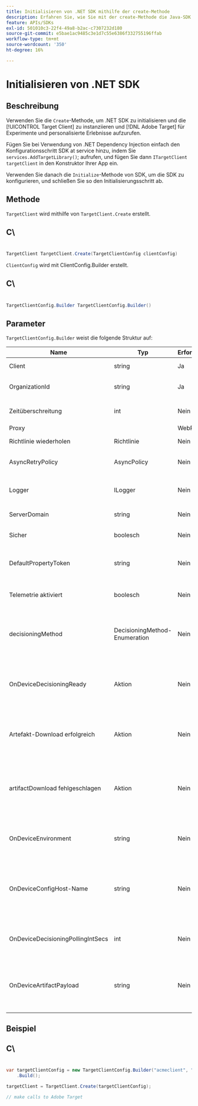 ```yaml
---
title: Initialisieren von .NET SDK mithilfe der create-Methode
description: Erfahren Sie, wie Sie mit der create-Methode die Java-SDK initialisieren und die [!UICONTROL TargetClient] instanziieren können, um  [!DNL Adobe Target]  für Experimente und personalisierte Erlebnisse aufzurufen.
feature: APIs/SDKs
exl-id: 501010c3-22f4-49a8-b2ac-c7307232d180
source-git-commit: e5bae1ac9485c3e1d7c55e6386f332755196ffab
workflow-type: tm+mt
source-wordcount: '350'
ht-degree: 16%

---
```


# Initialisieren von .NET SDK

## Beschreibung

Verwenden Sie die `Create`-Methode, um .NET SDK zu initialisieren und die [!UICONTROL Target Client] zu instanziieren und [!DNL Adobe Target] für Experimente und personalisierte Erlebnisse aufzurufen.

Fügen Sie bei Verwendung von .NET Dependency Injection einfach den Konfigurationsschritt SDK at service hinzu, indem Sie `services.AddTargetLibrary()`; aufrufen, und fügen Sie dann `ITargetClient targetClient` in den Konstruktor Ihrer App ein.

Verwenden Sie danach die `Initialize`-Methode von SDK, um die SDK zu konfigurieren, und schließen Sie so den Initialisierungsschritt ab.

## Methode

`TargetClient` wird mithilfe von `TargetClient.Create` erstellt.

## C\
#

```csharp {line-numbers="true"}
TargetClient TargetClient.Create(TargetClientConfig clientConfig)
```

`ClientConfig` wird mit ClientConfig.Builder erstellt.

## C\
#

```csharp {line-numbers="true"}
TargetClientConfig.Builder TargetClientConfig.Builder()
```

## Parameter

`TargetClientConfig.Builder` weist die folgende Struktur auf:

| Name | Typ | Erforderlich | Standardeinstellung | Beschreibung |
| --- | --- | --- | --- | --- |
| Client | string | Ja | Keine | [!UICONTROL Target Client Id] |
| OrganizationId | string | Ja | Keine | [!UICONTROL Experience Cloud Organization ID] |
| Zeitüberschreitung | int | Nein | 10000 | Zeitüberschreitung für alle Anforderungen in Millisekunden |
| Proxy |  | WebProxy | Nein | null  | Proxy für alle [!DNL Target] |
| Richtlinie wiederholen | Richtlinie | Nein | null  | Richtlinie für alle [!DNL Target] wiederholen |
| AsyncRetryPolicy | AsyncPolicy | Nein | null  | Asynchrone Wiederholungsrichtlinie für alle [!DNL Target] |
| Logger | ILogger | Nein | null  | Wird für die Debug-Protokollierung von [!DNL Target] und Antworten verwendet |
| ServerDomain | string | Nein | `client.tt.omtrdc.net` | Überschreibt den Standard-Host-Namen |
| Sicher | boolesch | Nein | wahr | Einstellung zur Durchsetzung des HTTP-Schemas |
| DefaultPropertyToken | string | Nein | null  | Legt das standardmäßige Eigenschafts-Token für jeden `getOffers` fest |
| Telemetrie aktiviert | boolesch | Nein | wahr | Senden von Telemetriedaten zur Verbesserung der SDK-Nutzung |
| decisioningMethod | DecisioningMethod-Enumeration | Nein | Server-seitig | Muss auf „OnDevice“ oder „Hybrid“ festgelegt werden, um die geräteinterne Entscheidungsfindung zu aktivieren |
| OnDeviceDecisioningReady | Aktion | Nein | null  | Delegieren des Ereignisses „Bereit für On-Device Decisioning“ (wird einmal aufgerufen, wenn die On-Device Decisioning bereit ist) |
| Artefakt-Download erfolgreich | Aktion | Nein | null  | Delegieren für „Artefakt-Download auf dem Gerät“ (wird bei jedem erfolgreichen Artefakt-Download aufgerufen) |
| artifactDownload fehlgeschlagen | Aktion | Nein | null  | Delegieren für Fehler beim Herunterladen von Artefakten auf dem Gerät beim Decisioning (wird bei jedem fehlgeschlagenen Artefakt-Download aufgerufen) |
| OnDeviceEnvironment | string | Nein | Produktion | Kann verwendet werden, um eine andere On-Device-Umgebung wie Staging anzugeben |
| OnDeviceConfigHost-Name | string | Nein | `assets.adobetarget.com` | Kann verwendet werden, um einen anderen Host zum Herunterladen der Artefaktdatei für die geräteinterne Entscheidungsfindung anzugeben |
| OnDeviceDecisioningPollingIntSecs | int | Nein | 300 (5 min) | Anzahl der Sekunden zwischen den Abrufen der Artefaktdatei für die geräteinterne Entscheidungsfindung |
| OnDeviceArtifactPayload | string | Nein | null  | Bietet geräteinterne Entscheidungsfindung mit einer lokalen Artefakt-Payload, um die sofortige Ausführung zu ermöglichen |

## Beispiel

## C\
#

```csharp {line-numbers="true"}
var targetClientConfig = new TargetClientConfig.Builder("acmeclient", "ABCDEF012345677890ABCDEF0@AdobeOrg")
    .Build();

targetClient = TargetClient.Create(targetClientConfig);

// make calls to Adobe Target
```
